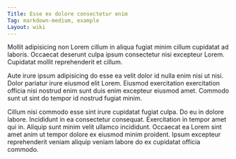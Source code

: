 ```yaml
---
Title: Esse ex dolore consectetur enim
Tag: markdown-medium, example
Layout: wiki
---
```

Mollit adipisicing non Lorem cillum in aliqua fugiat minim cillum cupidatat ad laboris. Occaecat deserunt culpa ipsum consectetur nisi excepteur Lorem. Cupidatat mollit reprehenderit et cillum.

Aute irure ipsum adipisicing do esse ea velit dolor id nulla enim nisi ut nisi. Dolor pariatur irure eiusmod elit Lorem. Eiusmod exercitation exercitation officia nisi nostrud enim sunt duis enim excepteur eiusmod amet. Commodo sunt ut sint do tempor id nostrud fugiat minim.

Cillum nisi commodo esse sint irure cupidatat fugiat culpa. Do eu in dolore labore. Incididunt in ea consectetur consequat. Exercitation in tempor amet qui in. Aliquip sunt minim velit ullamco incididunt. Occaecat ea Lorem sint amet anim ut tempor dolore ex eiusmod minim proident. Ipsum excepteur reprehenderit veniam aliquip veniam labore do ex cupidatat officia commodo.